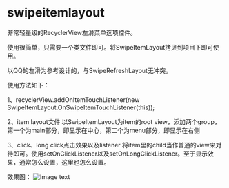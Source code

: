 # swipeitemlayout
非常轻量级的RecyclerView左滑菜单选项控件。

使用很简单，只需要一个类文件即可。将SwipeItemLayout拷贝到项目下即可使用。

以QQ的左滑为参考设计的，与SwipeRefreshLayout无冲突。

使用方法如下：
  
  1、recyclerView.addOnItemTouchListener(new SwipeItemLayout.OnSwipeItemTouchListener(this));
  
  2、item layout文件
    以SwipeItemLayout为item的root view，添加两个group，第一个为main部分，即显示在中心，第二个为menu部分，即显示在右侧
  
  3、click、long click点击效果以及listener
    将item里的child当作普通的view来对待即可。使用setOnClickListener以及setOnLongClickListener。至于显示效果，通常怎么设置，这里也怎么设置。
  
效果图：
	![Image text](https://raw.githubusercontent.com/fornana/swipeitemlayout/master/img/example.png)